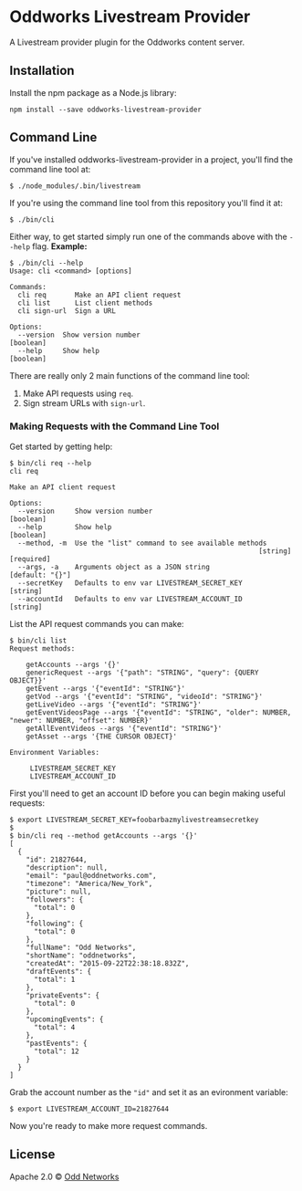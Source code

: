 Oddworks Livestream Provider
============================

A Livestream provider plugin for the Oddworks content server.

Installation
------------
Install the npm package as a Node.js library:

    npm install --save oddworks-livestream-provider

Command Line
------------
If you've installed oddworks-livestream-provider in a project, you'll find the command line tool at:

```
$ ./node_modules/.bin/livestream
```

If you're using the command line tool from this repository you'll find it at:

```
$ ./bin/cli
```

Either way, to get started simply run one of the commands above with the `--help` flag. __Example:__

```
$ ./bin/cli --help
Usage: cli <command> [options]

Commands:
  cli req       Make an API client request
  cli list      List client methods
  cli sign-url  Sign a URL

Options:
  --version  Show version number                                       [boolean]
  --help     Show help                                                 [boolean]
```

There are really only 2 main functions of the command line tool:

1. Make API requests using `req`.
2. Sign stream URLs with `sign-url`.

### Making Requests with the Command Line Tool
Get started by getting help:

```
$ bin/cli req --help
cli req

Make an API client request

Options:
  --version     Show version number                                    [boolean]
  --help        Show help                                              [boolean]
  --method, -m  Use the "list" command to see available methods
                                                             [string] [required]
  --args, -a    Arguments object as a JSON string                [default: "{}"]
  --secretKey   Defaults to env var LIVESTREAM_SECRET_KEY               [string]
  --accountId   Defaults to env var LIVESTREAM_ACCOUNT_ID               [string]
```

List the API request commands you can make:

```
$ bin/cli list
Request methods:

    getAccounts --args '{}'
    genericRequest --args '{"path": "STRING", "query": {QUERY OBJECT}}'
    getEvent --args '{"eventId": "STRING"}'
    getVod --args '{"eventId": "STRING", "videoId": "STRING"}'
    getLiveVideo --args '{"eventId": "STRING"}'
    getEventVideosPage --args '{"eventId": "STRING", "older": NUMBER, "newer": NUMBER, "offset": NUMBER}'
    getAllEventVideos --args '{"eventId": "STRING"}'
    getAsset --args '{THE CURSOR OBJECT}'

Environment Variables:

     LIVESTREAM_SECRET_KEY
     LIVESTREAM_ACCOUNT_ID
```

First you'll need to get an account ID before you can begin making useful requests:

```
$ export LIVESTREAM_SECRET_KEY=foobarbazmylivestreamsecretkey
$
$ bin/cli req --method getAccounts --args '{}'
[
  {
    "id": 21827644,
    "description": null,
    "email": "paul@oddnetworks.com",
    "timezone": "America/New_York",
    "picture": null,
    "followers": {
      "total": 0
    },
    "following": {
      "total": 0
    },
    "fullName": "Odd Networks",
    "shortName": "oddnetworks",
    "createdAt": "2015-09-22T22:38:18.832Z",
    "draftEvents": {
      "total": 1
    },
    "privateEvents": {
      "total": 0
    },
    "upcomingEvents": {
      "total": 4
    },
    "pastEvents": {
      "total": 12
    }
  }
]
```

Grab the account number as the `"id"` and set it as an evironment variable:

```
$ export LIVESTREAM_ACCOUNT_ID=21827644
```

Now you're ready to make more request commands.

License
-------
Apache 2.0 © [Odd Networks](http://oddnetworks.com)
